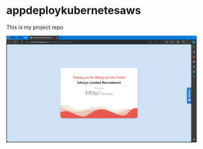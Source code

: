 # appdeploykubernetesaws
This is my project repo

![image alt](https://github.com/RameshJaiswal/appdeploykubernetesaws/blob/main/Screenshot%20(292).png?raw=true)
